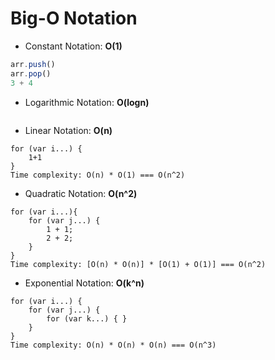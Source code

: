 # Big-O Notation 

- Constant
Notation: **O(1)**
```javascript
arr.push()
arr.pop()
3 + 4
```

- Logarithmic
Notation: **O(logn)**
```javascript

```

- Linear
Notation: **O(n)**

```
for (var i...) {
    1+1
} 
Time complexity: O(n) * O(1) === O(n^2)
```

- Quadratic
Notation: **O(n^2)**
```
for (var i...){
    for (var j...) {
        1 + 1;
        2 + 2;
    }
} 
Time complexity: [O(n) * O(n)] * [O(1) + O(1)] === O(n^2)
```

- Exponential
Notation: **O(k^n)**

```
for (var i...) {
    for (var j...) {
        for (var k...) { }
    }
}
Time complexity: O(n) * O(n) * O(n) === O(n^3)
```
